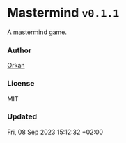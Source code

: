 # Mastermind `v0.1.1`

A mastermind game.

### Author

[Orkan](https://github.com/orkan)

### License

MIT

### Updated

Fri, 08 Sep 2023 15:12:32 +02:00
